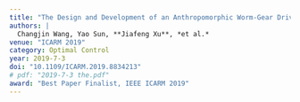 ```yaml
---
title: "The Design and Development of an Anthropomorphic Worm-Gear Driven Robotic Hand: BIT-JOCKO"
authors: |
  Changjin Wang, Yao Sun, **Jiafeng Xu**, *et al.*
venue: "ICARM 2019"
category: Optimal Control
year: 2019-7-3
doi: "10.1109/ICARM.2019.8834213"
# pdf: "2019-7-3 the.pdf"
award: "Best Paper Finalist, IEEE ICARM 2019"
---
```

